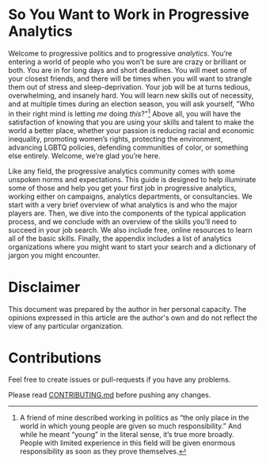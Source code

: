 # So You Want to Work in Progressive Analytics

Welcome to progressive politics and to progressive *analytics*. You’re entering a world of people who you won’t be sure are crazy or brilliant or both. You are in for long days and short deadlines. You will meet some of your closest friends, and there will be times when you will want to strangle them out of stress and sleep-deprivation. Your job will be at turns tedious, overwhelming, and insanely hard. You will learn new skills out of necessity, and at multiple times during an election season, you will ask yourself, "Who in their right mind is letting *me* doing *this*?"[^1] Above all, you will have the satisfaction of knowing that you are using your skills and talent to make the world a better place, whether your passion is reducing racial and economic inequality, promoting women’s rights, protecting the environment, advancing LGBTQ policies, defending communities of color, or something else entirely. Welcome, we’re glad you’re here. 

Like any field, the progressive analytics community comes with some unspoken norms and expectations. This guide is designed to help illuminate some of those and help you get your first job in progressive analytics, working either on campaigns, analytics departments, or consultancies.  We start with a very brief overview of what analytics is and who the major players are. Then, we dive into the components of the typical application process, and we conclude with an overview of the skills you’ll need to succeed in your job search. We also include free, online resources to learn all of the basic skills. Finally, the appendix includes a list of analytics organizations where you might want to start your search and a dictionary of jargon you might encounter.

# Disclaimer
This document was prepared by the author in her personal capacity. The opinions expressed in this article are the author's own and do not reflect the view of any particular organization.

# Contributions
Feel free to create issues or pull-requests if you have any problems.

Please read [CONTRIBUTING.md](https://github.com/anniejw6/jobs-proganalytics/blob/master/contributing.md) before pushing any changes.

[^1]: A friend of mine described working in politics as “the only place in the world in which young people are given so much responsibility.” And while he meant “young” in the literal sense, it’s true more broadly. People with limited experience in this field will be given enormous responsibility as soon as they prove themselves.

